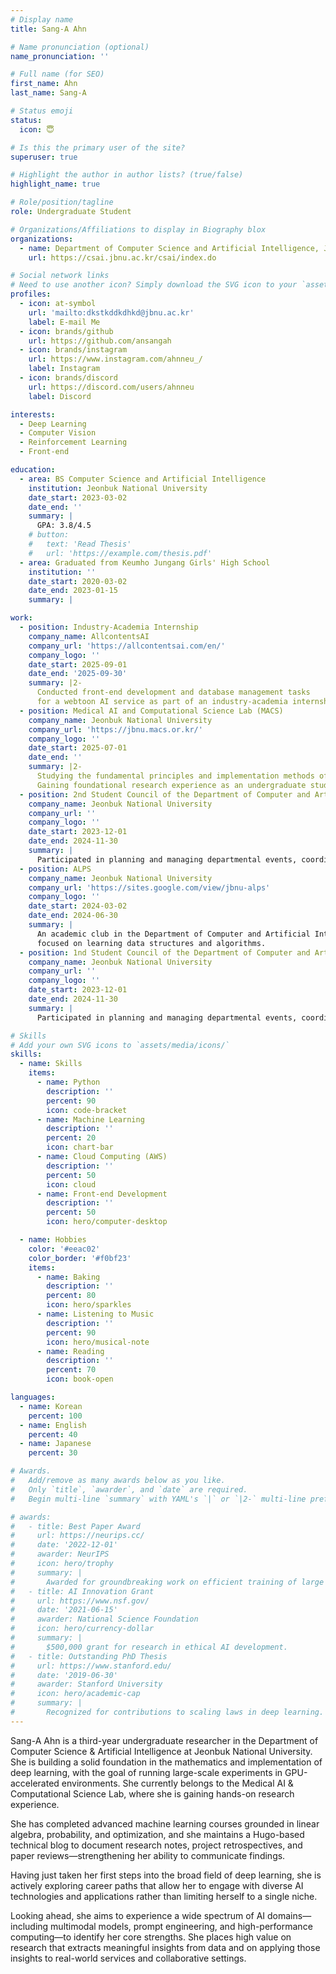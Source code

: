 ```yaml
---
# Display name
title: Sang-A Ahn

# Name pronunciation (optional)
name_pronunciation: ''

# Full name (for SEO)
first_name: Ahn
last_name: Sang-A 

# Status emoji
status:
  icon: 😇

# Is this the primary user of the site?
superuser: true

# Highlight the author in author lists? (true/false)
highlight_name: true

# Role/position/tagline
role: Undergraduate Student

# Organizations/Affiliations to display in Biography blox
organizations:
  - name: Department of Computer Science and Artificial Intelligence, Jeonbuk National University
    url: https://csai.jbnu.ac.kr/csai/index.do

# Social network links
# Need to use another icon? Simply download the SVG icon to your `assets/media/icons/` folder.
profiles:
  - icon: at-symbol
    url: 'mailto:dkstkddkdhkd@jbnu.ac.kr'
    label: E-mail Me
  - icon: brands/github
    url: https://github.com/ansangah
  - icon: brands/instagram     
    url: https://www.instagram.com/ahnneu_/
    label: Instagram
  - icon: brands/discord  
    url: https://discord.com/users/ahnneu
    label: Discord

interests:
  - Deep Learning
  - Computer Vision
  - Reinforcement Learning
  - Front-end

education:
  - area: BS Computer Science and Artificial Intelligence
    institution: Jeonbuk National University
    date_start: 2023-03-02
    date_end: ''
    summary: |
      GPA: 3.8/4.5
    # button:
    #   text: 'Read Thesis'
    #   url: 'https://example.com/thesis.pdf'
  - area: Graduated from Keumho Jungang Girls' High School
    institution: ''
    date_start: 2020-03-02
    date_end: 2023-01-15
    summary: |

work:
  - position: Industry-Academia Internship
    company_name: AllcontentsAI
    company_url: 'https://allcontentsai.com/en/'
    company_logo: ''
    date_start: 2025-09-01
    date_end: '2025-09-30'
    summary: |2-
      Conducted front-end development and database management tasks 
      for a webtoon AI service as part of an industry-academia internship program.
  - position: Medical AI and Computational Science Lab (MACS)
    company_name: Jeonbuk National University
    company_url: 'https://jbnu.macs.or.kr/'
    company_logo: ''
    date_start: 2025-07-01
    date_end: ''
    summary: |2-
      Studying the fundamental principles and implementation methods of deep learning.
      Gaining foundational research experience as an undergraduate student.
  - position: 2nd Student Council of the Department of Computer and Artificial Intelligence (Planning Department)
    company_name: Jeonbuk National University
    company_url: ''
    company_logo: ''
    date_start: 2023-12-01
    date_end: 2024-11-30
    summary: |
      Participated in planning and managing departmental events, coordinating schedules, collaborating with team members, and handling budget management as part of the Planning Department.
  - position: ALPS
    company_name: Jeonbuk National University
    company_url: 'https://sites.google.com/view/jbnu-alps'
    company_logo: ''
    date_start: 2024-03-02
    date_end: 2024-06-30
    summary: |
      An academic club in the Department of Computer and Artificial Intelligence Engineering
      focused on learning data structures and algorithms.
  - position: 1nd Student Council of the Department of Computer and Artificial Intelligence (Planning Department)
    company_name: Jeonbuk National University
    company_url: ''
    company_logo: ''
    date_start: 2023-12-01
    date_end: 2024-11-30
    summary: |
      Participated in planning and managing departmental events, coordinating schedules, collaborating with team members, and handling budget management as part of the Planning Department.

# Skills
# Add your own SVG icons to `assets/media/icons/`
skills:
  - name: Skills
    items:
      - name: Python
        description: ''
        percent: 90
        icon: code-bracket
      - name: Machine Learning
        description: ''
        percent: 20
        icon: chart-bar
      - name: Cloud Computing (AWS)
        description: ''
        percent: 50
        icon: cloud
      - name: Front-end Development
        description: ''
        percent: 50
        icon: hero/computer-desktop

  - name: Hobbies
    color: '#eeac02'
    color_border: '#f0bf23'
    items:
      - name: Baking
        description: ''
        percent: 80
        icon: hero/sparkles
      - name: Listening to Music
        description: ''
        percent: 90
        icon: hero/musical-note
      - name: Reading
        description: ''
        percent: 70
        icon: book-open

languages:
  - name: Korean
    percent: 100
  - name: English
    percent: 40
  - name: Japanese
    percent: 30

# Awards.
#   Add/remove as many awards below as you like.
#   Only `title`, `awarder`, and `date` are required.
#   Begin multi-line `summary` with YAML's `|` or `|2-` multi-line prefix and indent 2 spaces below.

# awards:
#   - title: Best Paper Award
#     url: https://neurips.cc/
#     date: '2022-12-01'
#     awarder: NeurIPS
#     icon: hero/trophy
#     summary: |
#       Awarded for groundbreaking work on efficient training of large models.
#   - title: AI Innovation Grant
#     url: https://www.nsf.gov/
#     date: '2021-06-15'
#     awarder: National Science Foundation
#     icon: hero/currency-dollar
#     summary: |
#       $500,000 grant for research in ethical AI development.
#   - title: Outstanding PhD Thesis
#     url: https://www.stanford.edu/
#     date: '2019-06-30'
#     awarder: Stanford University
#     icon: hero/academic-cap
#     summary: |
#       Recognized for contributions to scaling laws in deep learning.
---
```

<div data-pagefind-body>
Sang-A Ahn is a third-year undergraduate researcher in the Department of Computer Science & Artificial Intelligence at Jeonbuk National University. She is building a solid foundation in the mathematics and implementation of deep learning, with the goal of running large-scale experiments in GPU-accelerated environments. She currently belongs to the Medical AI & Computational Science Lab, where she is gaining hands-on research experience.

She has completed advanced machine learning courses grounded in linear algebra, probability, and optimization, and she maintains a Hugo-based technical blog to document research notes, project retrospectives, and paper reviews—strengthening her ability to communicate findings.

Having just taken her first steps into the broad field of deep learning, she is actively exploring career paths that allow her to engage with diverse AI technologies and applications rather than limiting herself to a single niche.

Looking ahead, she aims to experience a wide spectrum of AI domains—including multimodal models, prompt engineering, and high-performance computing—to identify her core strengths. She places high value on research that extracts meaningful insights from data and on applying those insights to real-world services and collaborative settings.
</div>
